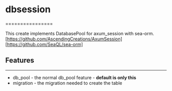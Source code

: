 # dbsession

================

This create implements DatabasePool for axum_session with sea-orm.
[https://github.com/AscendingCreations/AxumSession]
[https://github.com/SeaQL/sea-orm]

## Features

---------------

* db_pool - the normal db_pool feature - **default is only this**
* migration - the migration needed to create the table
